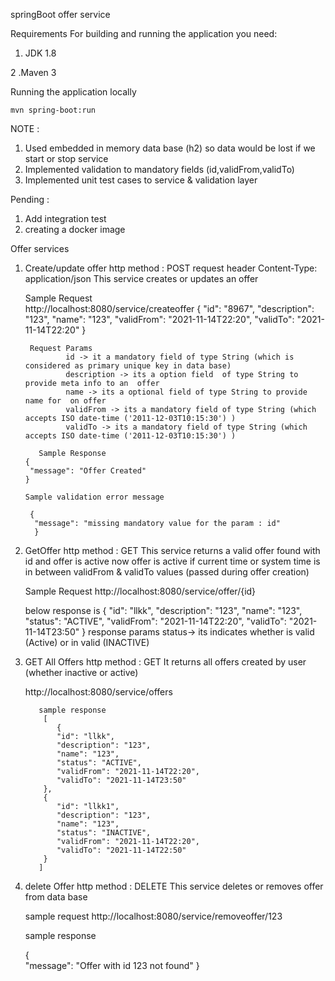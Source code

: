springBoot offer service

Requirements
For building and running the application you need:
   1. JDK 1.8
   
   2 .Maven 3

Running the application locally
  
    mvn spring-boot:run


NOTE :
1. Used embedded in memory data base (h2) so data would be lost if we start or stop service
2. Implemented  validation to mandatory fields (id,validFrom,validTo)
3. Implemented unit test cases to service & validation layer

Pending :
1. Add integration test
2. creating a docker image 



 Offer services

  1. Create/update offer
    http method : POST
    request header Content-Type: application/json
     This service creates or updates an offer 

      Sample Request  
          http://localhost:8080/service/createoffer
           {
	          "id": "8967",
	          "description": "123",
	          "name": "123",
	          "validFrom": "2021-11-14T22:20",
	          "validTo": "2021-11-14T22:20"
           }

          Request Params
                  id -> it a mandatory field of type String (which is considered as primary unique key in data base)
                  description -> its a option field  of type String to provide meta info to an  offer 
                  name -> its a optional field of type String to provide name for  on offer
                  validFrom -> its a mandatory field of type String (which accepts ISO date-time ('2011-12-03T10:15:30') )
                  validTo -> its a mandatory field of type String (which accepts ISO date-time ('2011-12-03T10:15:30') )
 
            Sample Response
         {
          "message": "Offer Created"
         }

         Sample validation error message

          {
           "message": "missing mandatory value for the param : id"
           }


  2. GetOffer
      http method : GET
        This service returns a  valid offer found with id and offer is active now
        offer is active if current time or system time is in between validFrom & validTo values (passed during offer creation)
 
        Sample Request http://localhost:8080/service/offer/{id}
 
        below response is 
          {
            "id": "llkk",
            "description": "123",
            "name": "123",
            "status": "ACTIVE",
            "validFrom": "2021-11-14T22:20",
            "validTo": "2021-11-14T23:50"
           }
            response params
            status-> its indicates whether is valid (Active) or in valid (INACTIVE)
 
  3. GET All Offers
        http method : GET
        It returns all offers created by user (whether inactive or active)

        http://localhost:8080/service/offers
 
            sample response
             [
                {
                "id": "llkk",
                "description": "123",
                "name": "123",
                "status": "ACTIVE",
                "validFrom": "2021-11-14T22:20",
                "validTo": "2021-11-14T23:50"
             },
             {
                "id": "llkk1",
                "description": "123",
                "name": "123",
                "status": "INACTIVE",
                "validFrom": "2021-11-14T22:20",
                "validTo": "2021-11-14T22:50"
             }
            ]
 
  4. delete Offer
        http method : DELETE
        This service deletes or removes offer from data base
 
        sample request
        http://localhost:8080/service/removeoffer/123
 
        sample response
 
        {   
            "message": "Offer with id 123 not found"
        }


